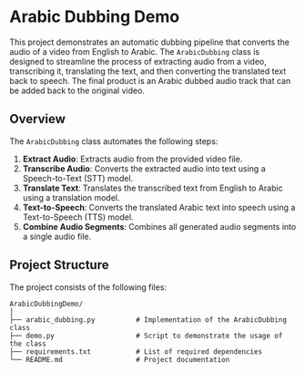 # Arabic Dubbing Demo

This project demonstrates an automatic dubbing pipeline that converts the audio of a video from English to Arabic. The `ArabicDubbing` class is designed to streamline the process of extracting audio from a video, transcribing it, translating the text, and then converting the translated text back to speech. The final product is an Arabic dubbed audio track that can be added back to the original video.

## Overview

The `ArabicDubbing` class automates the following steps:

1. **Extract Audio**: Extracts audio from the provided video file.
2. **Transcribe Audio**: Converts the extracted audio into text using a Speech-to-Text (STT) model.
3. **Translate Text**: Translates the transcribed text from English to Arabic using a translation model.
4. **Text-to-Speech**: Converts the translated Arabic text into speech using a Text-to-Speech (TTS) model.
5. **Combine Audio Segments**: Combines all generated audio segments into a single audio file.

## Project Structure

The project consists of the following files:

```plaintext
ArabicDubbingDemo/
│
├── arabic_dubbing.py          # Implementation of the ArabicDubbing class
├── demo.py                    # Script to demonstrate the usage of the class
├── requirements.txt           # List of required dependencies
└── README.md                  # Project documentation
